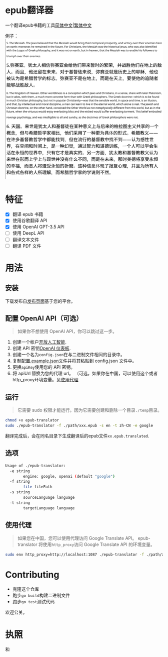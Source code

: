 # epub翻译器

一个翻译epub书籍的工具[简体中文](./README.zh-CN.md)\|[繁体中文](./README.zh-TW.md)

例子：![](./doc/img/translate.png)

# 特征

-   [x] 翻译 epub 书籍
-   [x] 使用谷歌翻译 API
-   [x] 使用 OpenAI GPT-3.5 API
-   [ ] 使用 DeepL API
-   [ ] 翻译文本文件
-   [ ] 翻译 PDF 文件

# 用法

## 安装

下载发布自[发布页面](https://github.com/smark-d/epub-translator/releases)基于您的平台。

## 配置 OpenAI API（可选）

> 如果你不想使用 OpenAI API，你可以跳过这一步。

1.  创建一个帐户[开放人工智能](https://openai.com/).
2.  创建 API 密钥[OpenAI 仪表板](https://platform.openai.com/account/api-keys).
3.  创建一个名为`config.json`在与二进制文件相同的目录中。
4.  复制[配置.example.json](./config.example.json)文件并将其粘贴到 config.json 文件中。
5.  更换`apiKey`使用您的 API 密钥。
6.  将 apiUrl 替换为您的代理 url。 （可选，如果你在中国，可以使用这个或者http_proxy环境变量。见[使用代理](#using-proxy)

## 运行

> 它需要 sudo 权限才能运行。因为它需要创建和删除一个目录`./temp`目录。

```bash
chmod +x epub-translator
sudo ./epub-translator -f ./path/xxx.epub -s en -t zh-CN -e google
```

翻译完成后，会在同名目录下生成翻译后的epub文件`xx.epub.translated`.

## 选项

```bash
Usage of ./epub-translator:
  -e string
        engine: google, openai (default "google")
  -f string
        file filePath
  -s string
        sourceLanguage language
  -t string
        targetLanguage language
```

## 使用代理

> 如果您在中国，您可以使用代理访问 Google Translate API。
> epub-translator 将使用`http_proxy`访问 Google Translate API 的环境变量。

```bash
sudo env http_proxy=http://localhost:1087 ./epub-translator -f ./path/xxx.epub -s en -t zh-CN -e google
```

# Contributing

-   克隆这个仓库
-   跑步`go build`构建二进制文件
-   跑步`go test`测试代码

欢迎公关。

# 执照

和
